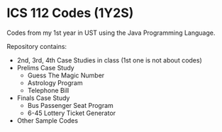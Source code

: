 # ICS 112 Codes (1Y2S)
Codes from my 1st year in UST using the Java Programming Language.

Repository contains:
  - 2nd, 3rd, 4th Case Studies in class (1st one is not about codes)
  - Prelims Case Study
    - Guess The Magic Number
    - Astrology Program
    - Telephone Bill
  - Finals Case Study
    - Bus Passenger Seat Program
    - 6-45 Lottery Ticket Generator
  - Other Sample Codes
